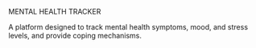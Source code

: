 MENTAL HEALTH TRACKER

A platform designed to track mental health symptoms, mood, and stress levels, and provide coping mechanisms. 
